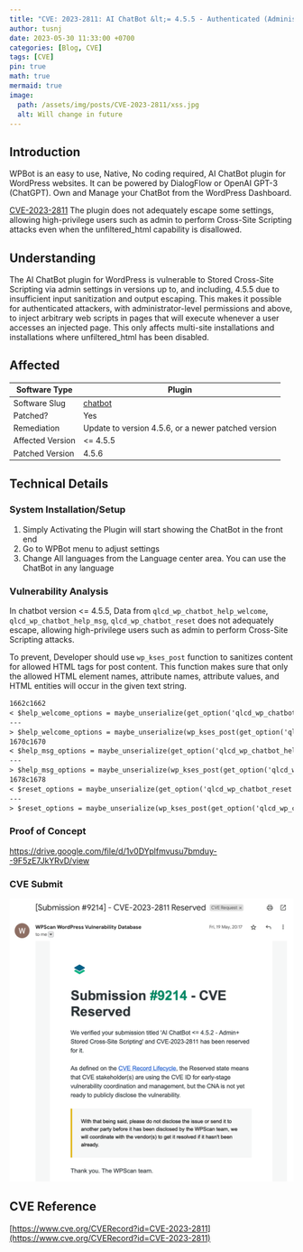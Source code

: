 ```yaml
---
title: "CVE: 2023-2811: AI ChatBot &lt;= 4.5.5 - Authenticated (Administrator+) Stored Cross-Site Scripting"
author: tusnj
date: 2023-05-30 11:33:00 +0700
categories: [Blog, CVE]
tags: [CVE]
pin: true
math: true
mermaid: true
image:
  path: /assets/img/posts/CVE-2023-2811/xss.jpg
  alt: Will change in future
---
```


## Introduction

WPBot is an easy to use, Native, No coding required, AI ChatBot plugin for WordPress websites. It can be powered by DialogFlow or OpenAI GPT-3 (ChatGPT). Own and Manage your ChatBot from the WordPress Dashboard.

[CVE-2023-2811](https://wpscan.com/vulnerability/82a81721-0435-45a6-bd5b-dc90186cf803) The plugin does not adequately escape some settings, allowing high-privilege users such as admin to perform Cross-Site Scripting attacks even when the unfiltered_html capability is disallowed.

## Understanding

The AI ChatBot plugin for WordPress is vulnerable to Stored Cross-Site Scripting via admin settings in versions up to, and including, 4.5.5 due to insufficient input sanitization and output escaping. This makes it possible for authenticated attackers, with administrator-level permissions and above, to inject arbitrary web scripts in pages that will execute whenever a user accesses an injected page. This only affects multi-site installations and installations where unfiltered_html has been disabled.

## Affected

| Software Type    | Plugin                                              |
| ---------------- | --------------------------------------------------- |
| Software Slug    | [chatbot](https://wordpress.org/plugins/chatbot/)   |
| Patched?         | Yes                                                 |
| Remediation      | Update to version 4.5.6, or a newer patched version |
| Affected Version | &lt;= 4.5.5                                         |
| Patched Version  | 4.5.6                                               |

## Technical Details

### System Installation/Setup

1. Simply Activating the Plugin will start showing the ChatBot in the front end
2. Go to WPBot menu to adjust settings
3. Change All languages from the Language center area. You can use the ChatBot in any language

### Vulnerability Analysis

In chatbot version &lt;= 4.5.5, Data from `qlcd_wp_chatbot_help_welcome`, `qlcd_wp_chatbot_help_msg`, `qlcd_wp_chatbot_reset` does not adequately escape, allowing high-privilege users such as admin to perform Cross-Site Scripting attacks.

To prevent, Developer should use `wp_kses_post` function to sanitizes content for allowed HTML tags for post content. This function makes sure that only the allowed HTML element names, attribute names, attribute values, and HTML entities will occur in the given text string.

```txt
1662c1662
< $help_welcome_options = maybe_unserialize(get_option('qlcd_wp_chatbot_help_welcome'));
---
> $help_welcome_options = maybe_unserialize(wp_kses_post(get_option('qlcd_wp_chatbot_help_welcome')));
1670c1670
< $help_msg_options = maybe_unserialize(get_option('qlcd_wp_chatbot_help_msg'));
---
> $help_msg_options = maybe_unserialize(wp_kses_post(get_option('qlcd_wp_chatbot_help_msg')));
1678c1678
< $reset_options = maybe_unserialize(get_option('qlcd_wp_chatbot_reset'));
---
> $reset_options = maybe_unserialize(wp_kses_post(get_option('qlcd_wp_chatbot_reset')));
```

### Proof of Concept

https://drive.google.com/file/d/1v0DYplfmvusu7bmduy--9F5zE7JkYRvD/view

### CVE Submit

![](/assets/img/posts/CVE-2023-2811/cve-request.png)

## CVE Reference

[https://www.cve.org/CVERecord?id=CVE-2023-2811](https://www.cve.org/CVERecord?id=CVE-2023-2811)
